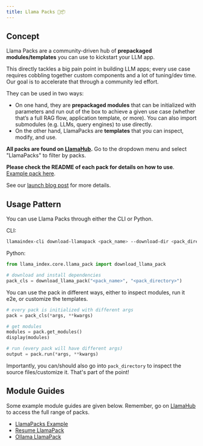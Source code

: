 ```yaml
---
title: Llama Packs 🦙📦
---
```


## Concept

Llama Packs are a community-driven hub of **prepackaged modules/templates** you can use to kickstart your LLM app.

This directly tackles a big pain point in building LLM apps; every use case requires cobbling together custom components and a lot of tuning/dev time. Our goal is to accelerate that through a community led effort.

They can be used in two ways:

- On one hand, they are **prepackaged modules** that can be initialized with parameters and run out of the box to achieve a given use case (whether that’s a full RAG flow, application template, or more). You can also import submodules (e.g. LLMs, query engines) to use directly.
- On the other hand, LlamaPacks are **templates** that you can inspect, modify, and use.

**All packs are found on [LlamaHub](https://llamahub.ai/).** Go to the dropdown menu and select "LlamaPacks" to filter by packs.

**Please check the README of each pack for details on how to use**. [Example pack here](https://llamahub.ai/l/llama_packs-voyage_query_engine).

See our [launch blog post](https://blog.llamaindex.ai/introducing-llama-packs-e14f453b913a) for more details.

## Usage Pattern

You can use Llama Packs through either the CLI or Python.

CLI:

```bash
llamaindex-cli download-llamapack <pack_name> --download-dir <pack_directory>
```

Python:

```python
from llama_index.core.llama_pack import download_llama_pack

# download and install dependencies
pack_cls = download_llama_pack("<pack_name>", "<pack_directory>")
```

You can use the pack in different ways, either to inspect modules, run it e2e, or customize the templates.

```python
# every pack is initialized with different args
pack = pack_cls(*args, **kwargs)

# get modules
modules = pack.get_modules()
display(modules)

# run (every pack will have different args)
output = pack.run(*args, **kwargs)
```

Importantly, you can/should also go into `pack_directory` to inspect the source files/customize it. That's part of the point!

## Module Guides

Some example module guides are given below. Remember, go on [LlamaHub](https://llamahub.ai) to access the full range of packs.

- [LlamaPacks Example](/python/examples/llama_hub/llama_packs_example)
- [Resume LlamaPack](/python/examples/llama_hub/llama_pack_resume)
- [Ollama LlamaPack](/python/examples/llama_hub/llama_pack_ollama)
